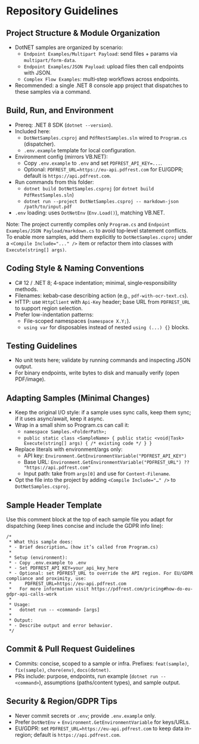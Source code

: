 # Repository Guidelines

## Project Structure & Module Organization
- DotNET samples are organized by scenario:
  - `Endpoint Examples/Multipart Payload`: send files + params via `multipart/form-data`.
  - `Endpoint Examples/JSON Payload`: upload files then call endpoints with JSON.
  - `Complex Flow Examples`: multi‑step workflows across endpoints.
- Recommended: a single .NET 8 console app project that dispatches to these samples via a command.

## Build, Run, and Environment
- Prereq: .NET 8 SDK (`dotnet --version`).
- Included here:
  - `DotNetSamples.csproj` and `PdfRestSamples.sln` wired to `Program.cs` (dispatcher).
  - `.env.example` template for local configuration.
- Environment config (mirrors VB.NET):
  - Copy `.env.example` to `.env` and set `PDFREST_API_KEY=...`.
  - Optional: `PDFREST_URL=https://eu-api.pdfrest.com` for EU/GDPR; default is `https://api.pdfrest.com`.
- Run commands from this folder:
  - `dotnet build DotNetSamples.csproj` (or `dotnet build PdfRestSamples.sln`)
  - `dotnet run --project DotNetSamples.csproj -- markdown-json /path/to/input.pdf`
- `.env` loading: uses `DotNetEnv` (`Env.Load()`), matching VB.NET.

Note: The project currently compiles only `Program.cs` and `Endpoint Examples/JSON Payload/markdown.cs` to avoid top‑level statement conflicts. To enable more samples, add them explicitly to `DotNetSamples.csproj` under a `<Compile Include="..." />` item or refactor them into classes with `Execute(string[] args)`.

## Coding Style & Naming Conventions
- C# 12 / .NET 8; 4‑space indentation; minimal, single‑responsibility methods.
- Filenames: kebab‑case describing action (e.g., `pdf-with-ocr-text.cs`).
- HTTP: use `HttpClient` with `Api-Key` header; base URL from `PDFREST_URL` to support region selection.
- Prefer low-indentation patterns:
  - File-scoped namespaces (`namespace X.Y;`).
  - `using var` for disposables instead of nested `using (...) {}` blocks.

## Testing Guidelines
- No unit tests here; validate by running commands and inspecting JSON output.
- For binary endpoints, write bytes to disk and manually verify (open PDF/image).

## Adapting Samples (Minimal Changes)
- Keep the original I/O style: if a sample uses sync calls, keep them sync; if it uses async/await, keep it async.
- Wrap in a small shim so Program.cs can call it:
  - `namespace Samples.<FolderPath>;`
  - `public static class <SampleName> { public static <void|Task> Execute(string[] args) { /* existing code */ } }`
- Replace literals with environment/args only:
  - API key: `Environment.GetEnvironmentVariable("PDFREST_API_KEY")`
  - Base URL: `Environment.GetEnvironmentVariable("PDFREST_URL") ?? "https://api.pdfrest.com"`
  - Input path: take from `args[0]` and use for `Content-Filename`.
- Opt the file into the project by adding `<Compile Include="…" />` to `DotNetSamples.csproj`.

## Sample Header Template
Use this comment block at the top of each sample file you adapt for dispatching (keep lines concise and include the GDPR info line):

```
/*
 * What this sample does:
 * - Brief description… (how it’s called from Program.cs)
 *
 * Setup (environment):
 * - Copy .env.example to .env
 * - Set PDFREST_API_KEY=your_api_key_here
 * - Optional: set PDFREST_URL to override the API region. For EU/GDPR compliance and proximity, use:
 *     PDFREST_URL=https://eu-api.pdfrest.com
 *   For more information visit https://pdfrest.com/pricing#how-do-eu-gdpr-api-calls-work
 *
 * Usage:
 *   dotnet run -- <command> [args]
 *
 * Output:
 * - Describe output and error behavior.
 */
```

## Commit & Pull Request Guidelines
- Commits: concise, scoped to a sample or infra. Prefixes: `feat(sample)`, `fix(sample)`, `chore(env)`, `docs(dotnet)`.
- PRs include: purpose, endpoints, run example (`dotnet run -- <command>`), assumptions (paths/content types), and sample output.

## Security & Region/GDPR Tips
- Never commit secrets or `.env`; provide `.env.example` only.
- Prefer `DotNetEnv` + `Environment.GetEnvironmentVariable` for keys/URLs.
- EU/GDPR: set `PDFREST_URL=https://eu-api.pdfrest.com` to keep data in-region; default is `https://api.pdfrest.com`.
